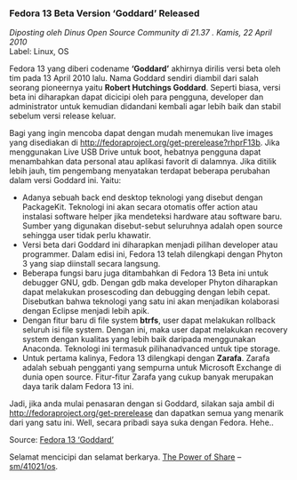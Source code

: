 ### **Fedora 13 Beta Version ‘Goddard’ Released**
_Diposting oleh Dinus Open Source Community di 21.37 . Kamis, 22 April 2010_
<br>
Label: Linux, OS

Fedora 13 yang diberi codename **‘Goddard’** akhirnya dirilis versi beta oleh tim pada 13 April 2010 lalu. Nama Goddard sendiri diambil dari salah seorang pioneernya yaitu **Robert Hutchings Goddard**. Seperti biasa, versi beta ini diharapkan dapat dicicipi oleh para pengguna, developer dan administrator untuk kemudian didandani kembali agar lebih baik dan stabil sebelum versi release keluar.

Bagi yang ingin mencoba dapat dengan mudah menemukan live images yang disediakan di <http://fedoraproject.org/get-prerelease?rhprF13b>. Jika menggunakan Live USB Drive untuk boot, hebatnya pengguna dapat menambahkan data personal atau aplikasi favorit di dalamnya. Jika ditilik lebih jauh, tim pengembang menyatakan terdapat beberapa perubahan dalam versi Goddard ini. Yaitu:

* Adanya sebuah back end desktop teknologi yang disebut dengan PackageKit. Teknologi ini akan secara otomatis offer action atau instalasi software helper jika mendeteksi hardware atau software baru. Sumber yang digunakan disebut-sebut seluruhnya adalah open source sehingga user tidak perlu khawatir.
* Versi beta dari Goddard ini diharapkan menjadi pilihan developer atau programmer. Dalam edisi ini, Fedora 13 telah dilengkapi dengan Phyton 3 yang siap diinstall secara langsung.
* Beberapa fungsi baru juga ditambahkan di Fedora 13 Beta ini untuk debugger GNU, gdb. Dengan gdb maka developer Phyton diharapkan dapat melakukan prosescoding dan debugging dengan lebih cepat. Disebutkan bahwa teknologi yang satu ini akan menjadikan kolaborasi dengan Eclipse menjadi lebih apik.
* Dengan fitur baru di file system **btrfs**, user dapat melakukan rollback seluruh isi file system. Dengan ini, maka user dapat melakukan recovery system dengan kualitas yang lebih baik daripada menggunakan Anaconda. Teknologi ini termasuk pilihanadvanced untuk tipe storage.
* Untuk pertama kalinya, Fedora 13 dilengkapi dengan **Zarafa**. Zarafa adalah sebuah pengganti yang sempurna untuk Microsoft Exchange di dunia open source. Fitur-fitur Zarafa yang cukup banyak merupakan daya tarik dalam Fedora 13 ini.

Jadi, jika anda mulai penasaran dengan si Goddard, silakan saja ambil di <http://fedoraproject.org/get-prerelease> dan dapatkan semua yang menarik dari yang satu ini. Well, secara pribadi saya suka dengan Fedora. Hehe..

Source: [Fedora 13 ‘Goddard’](http://press.redhat.com/2010/04/13/fedora-13-goddard-beta-blasts-off/)

Selamat mencicipi dan selamat berkarya. [The Power of Share](http://saifulmuhajir.doscom.org/archives/333) – [sm/41021/os](http://saifulmuhajir.doscom.org/archives/333).